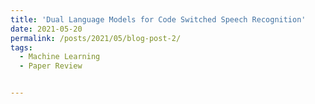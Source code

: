 ```yaml
---
title: 'Dual Language Models for Code Switched Speech Recognition'
date: 2021-05-20
permalink: /posts/2021/05/blog-post-2/
tags:
  - Machine Learning
  - Paper Review


---
```


